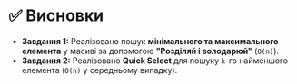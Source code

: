 # ✅ Висновки

- **Завдання 1:** Реалізовано пошук **мінімального та максимального елемента** у масиві за допомогою **"Розділяй і володарюй"** (`O(n)`).
- **Завдання 2:** Реалізовано **Quick Select** для пошуку `k`-го найменшого елемента (`O(n)` у середньому випадку).
